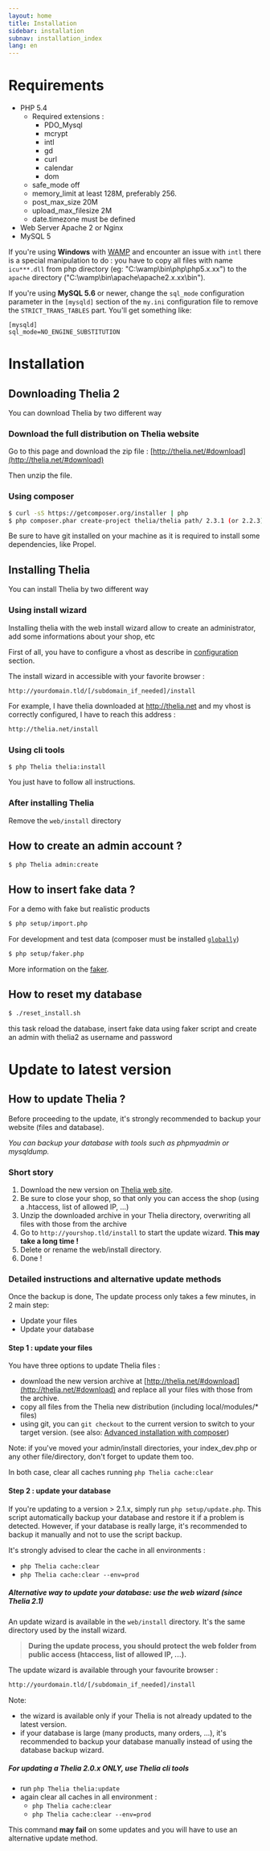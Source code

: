 ```yaml
---
layout: home
title: Installation
sidebar: installation
subnav: installation_index
lang: en
---
```


<div class="page-header">
    <h1>Requirements</h1>
</div>

* PHP 5.4
    * Required extensions :
        * PDO_Mysql
        * mcrypt
        * intl
        * gd
        * curl
        * calendar
        * dom
    * safe_mode off
    * memory_limit at least 128M, preferably 256.
    * post\_max\_size 20M
    * upload\_max\_filesize 2M
    * date.timezone must be defined
* Web Server Apache 2 or Nginx
* MySQL 5

If you're using **Windows** with [WAMP](http://www.wampserver.com/) and encounter an issue with ```intl``` there is a special manipulation to do : you have to copy all files with name ```icu***.dll```  from php directory (eg: "C:\wamp\bin\php\php5.x.xx") to the ```apache``` directory ("C:\wamp\bin\apache\apache2.x.xx\bin").

If you're using **MySQL 5.6** or newer, change the `sql_mode` configuration parameter in the `[mysqld]` section of the `my.ini` configuration file to remove the `STRICT_TRANS_TABLES` part. You'll get something like:

```
[mysqld]
sql_mode=NO_ENGINE_SUBSTITUTION
```

<div class="page-header">
    <h1>Installation</h1>
</div>


## Downloading Thelia 2

You can download Thelia by two different way

### Download the full distribution on Thelia website

Go to this page and download the zip file : [http://thelia.net/#download](http://thelia.net/#download)

Then unzip the file.


### Using composer

```bash
$ curl -sS https://getcomposer.org/installer | php
$ php composer.phar create-project thelia/thelia path/ 2.3.1 (or 2.2.3)
```

Be sure to have git installed on your machine as it is required to install some dependencies, like Propel.

## Installing Thelia

You can install Thelia by two different way

### Using install wizard

Installing thelia with the web install wizard allow to create an administrator, add some informations about your shop, etc

First of all, you have to configure a vhost as describe in [configuration](/en/documentation/configuration/server.html) section.

The install wizard in accessible with your favorite browser :

```bash
http://yourdomain.tld/[/subdomain_if_needed]/install
```

For example, I have thelia downloaded at http://thelia.net and my vhost is correctly configured, I have to reach this address :

```bash
http://thelia.net/install
```

### Using cli tools

```bash
$ php Thelia thelia:install
```

You just have to follow all instructions.


### After installing Thelia

Remove the ```web/install``` directory

## How to create an admin account ?

```bash
$ php Thelia admin:create
```

## How to insert fake data ?

For a demo with fake but realistic products

```bash
$ php setup/import.php
```

For development and test data (composer must be installed [`globally`](http://getcomposer.org/doc/00-intro.md#globally))

```bash
$ php setup/faker.php
```

More information on the [faker](../development/faker.html).

## How to reset my database


```bash
$ ./reset_install.sh
```

this task reload the database, insert fake data using faker script and create an admin with thelia2 as username and password

<div class="page-header">
    <h1>Update to latest version</h1>
</div>

## How to update Thelia ?

<div class="alert alert-warning">
<p>Before proceeding to the update, it's strongly recommended to backup your website (files and database).</p>
<em>You can backup your database with tools such as phpmyadmin or mysqldump.</em>
</div>

### Short story

1. Download the new version on [Thelia web site](http://thelia.net/#download).
2. Be sure to close your shop, so that only you can access the shop (using a .htaccess, list of allowed IP, ...)
2. Unzip the downloaded archive in your Thelia directory, overwriting all files with those from the archive
3. Go to `http://yourshop.tld/install` to start the update wizard. **This may take a long time !**
4. Delete or rename the web/install directory.
5. Done !

### Detailed instructions and alternative update methods

Once the backup is done, The update process only takes a few minutes, in 2 main step:

- Update your files
- Update your database

#### Step 1 : update your files

You have three options to update Thelia files :

- download the new version archive at [http://thelia.net/#download](http://thelia.net/#download) and replace all your files with those from the archive.
- copy all files from the Thelia new distribution (including local/modules/* files)
- using git, you can ```git checkout``` to the current version to switch to your target version. (see also: [Advanced installation with composer](/en/documentation/installation/advanced.html))


Note: if you've moved your admin/install directories, your index_dev.php or any other
file/directory, don't forget to update them too.

In both case, clear all caches running ```php Thelia cache:clear```

#### Step 2 : update your database

If you're updating to a version > 2.1.x, simply run ```php setup/update.php```.
This script automatically backup your database and restore it if a problem is detected.
However, if your database is really large, it's recommended to backup it manually and not to use the script backup.

It's strongly advised to clear the cache in all environments :
- ```php Thelia cache:clear```
- ```php Thelia cache:clear --env=prod```

##### Alternative way to update your database: use the web wizard (since Thelia 2.1)

An update wizard is available in the ```web/install``` directory. It's the same directory used by the install wizard.

> **During the update process, you should protect the web folder from public access (htaccess,  list of allowed IP, ...).**

The update wizard is available through your favourite browser :

```bash
http://yourdomain.tld/[/subdomain_if_needed]/install
```

Note:

- the wizard is available only if your Thelia is not already updated to the latest version.
- if your database is large (many products, many orders, ...), it's recommended to backup your database manually instead of using the database backup wizard.


##### For updating a Thelia 2.0.x ONLY, use Thelia cli tools

- run ```php Thelia thelia:update```
- again clear all caches in all environment :
    - ```php Thelia cache:clear```
    - ```php Thelia cache:clear --env=prod```

This command **may fail** on some updates and you will have to use an alternative update method.
